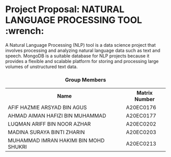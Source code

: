 <div>
  <h1>Project Proposal: NATURAL LANGUAGE PROCESSING TOOL :wrench:</h>
</div>

A Natural Language Processing (NLP) tool is a data science project that involves processing and analyzing natural language data such as text and speech. MongoDB is a suitable database for NLP projects because it provides a flexible and scalable platform for storing and processing large volumes of unstructured text data.

<h3><p align='center'>Group Members</p></h3>

 <table align='center'>
   <tr>
     <th>Name</th>
     <th>Matrix Number</th>
   </tr>
   <tr>
     <td>AFIF HAZMIE ARSYAD BIN AGUS</td>
     <td>A20EC0176</td>
   </tr>
   <tr>
     <td>AHMAD AIMAN HAFIZI BIN MUHAMMAD</td>
     <td>A20EC0177</td>
   </tr>
   <tr>
     <td>LUQMAN ARIFF BIN NOOR AZHAR</td>
     <td>A20EC0202</td>
   </tr>
   <tr>
     <td>MADINA SURAYA BINTI ZHARIN</td>
     <td>A20EC0203</td>
   </tr>
   <tr>
     <td>MUHAMMAD IMRAN HAKIMI BIN MOHD SHUKRI</td>
     <td>A20EC0213</td>
   </tr>
</table>

